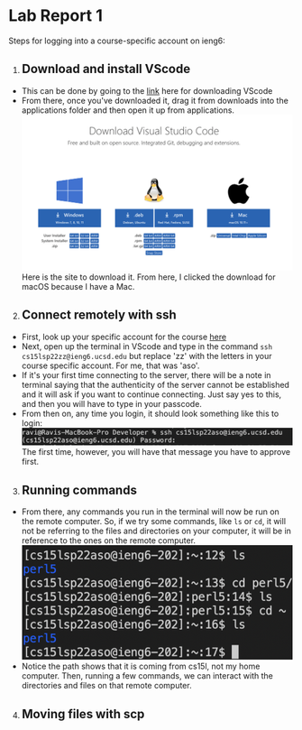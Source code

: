 # Lab Report 1

Steps for logging into a course-specific account on ieng6:
1. ## Download and install VScode
*  This can be done by going to the [link](https://code.visualstudio.com/download) here for downloading VScode
* From there, once you've downloaded it, drag it from downloads into the applications folder and then open it up from applications.
![Image](VScode.png) Here is the site to download it. From here, I clicked the download for macOS because I have a Mac.

2. ## Connect remotely with ssh
* First, look up your specific account for the course [here](https://sdacs.ucsd.edu/~icc/index.php)
* Next, open up the terminal in VScode and type in the command `ssh cs15lsp22zz@ieng6.ucsd.edu` but replace 'zz' with the letters in your course specific account. For me, that was 'aso'.
* If it's your first time connecting to the server, there will be a note in terminal saying that the authenticity of the server cannot be established and it will ask if you want to continue connecting. Just say yes to this, and then you will have to type in your passcode.
* From then on, any time you login, it should look something like this to login: ![Image](ssh1.png) The first time, however, you will have that message you have to approve first.

3. ## Running commands
* From there, any commands you run in the terminal will now be run on the remote computer. So, if we try some commands, like `ls` or `cd`, it will not be referring to the files and directories on your computer, it will be in reference to the ones on the remote computer.  
![Image](commands.png)
* Notice the path shows that it is coming from cs15l, not my home computer. Then, running a few commands, we can interact with the directories and files on that remote computer.

4. ## Moving files with scp
